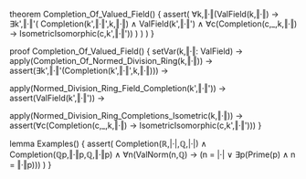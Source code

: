 theorem Completion_Of_Valued_Field() {
  assert(
    ∀k,‖·‖(ValField(k,‖·‖) → 
      ∃k',‖·‖'(
        Completion(k',‖·‖',k,‖·‖) ∧
        ValField(k',‖·‖') ∧
        ∀c(Completion(c,_,k,‖·‖) → IsometricIsomorphic(c,k',‖·‖'))
      )
    )
  )
}

proof Completion_Of_Valued_Field() {
  setVar(k,‖·‖: ValField) →
  apply(Completion_Of_Normed_Division_Ring(k,‖·‖)) →
  assert(∃k',‖·‖'(Completion(k',‖·‖',k,‖·‖))) →
  
  apply(Normed_Division_Ring_Field_Completion(k',‖·‖')) →
  assert(ValField(k',‖·‖')) →
  
  apply(Normed_Division_Ring_Completions_Isometric(k,‖·‖)) →
  assert(∀c(Completion(c,_,k,‖·‖) → IsometricIsomorphic(c,k',‖·‖')))
}

lemma Examples() {
  assert(
    Completion(ℝ,|·|,ℚ,|·|) ∧
    Completion(ℚp,‖·‖p,ℚ,‖·‖p) ∧
    ∀n(ValNorm(n,ℚ) → (n = |·| ∨ ∃p(Prime(p) ∧ n = ‖·‖p)))
  )
}